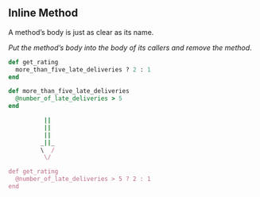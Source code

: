 ## Inline Method
A method’s body is just as clear as its name.

*Put the method’s body into the body of its callers and remove the method*.

```ruby
def get_rating
  more_than_five_late_deliveries ? 2 : 1
end

def more_than_five_late_deliveries
  @number_of_late_deliveries > 5
end

          ||
          ||
          ||
         _||_
         \  /
          \/

def get_rating
  @number_of_late_deliveries > 5 ? 2 : 1
end
```

